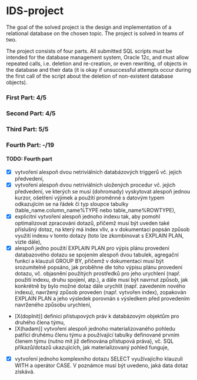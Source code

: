 # IDS-project

The goal of the solved project is the design and implementation of a relational database on the chosen topic. The project is solved in teams of two.

The project consists of four parts. All submitted SQL scripts must be intended for the database management system, Oracle 12c, and must allow repeated calls, i.e. deletion and re-creation, or even rewriting, of objects in the database and their data (it is okay if unsuccessful attempts occur during the first call of the script about the deletion of non-existent database objects).

### First Part: 4/5
### Second Part: 4/5
### Third Part: 5/5
### Fourth Part: -/19
      
#### TODO: Fourth part
- [x] vytvoření alespoň dvou netriviálních databázových triggerů vč. jejich předvedení,
- [X] vytvoření alespoň dvou netriviálních uložených procedur vč. jejich předvedení, ve kterých se musí (dohromady) vyskytovat alespoň jednou kurzor, ošetření výjimek a použití proměnné s datovým typem odkazujícím se na řádek či typ sloupce tabulky (table_name.column_name%TYPE nebo table_name%ROWTYPE),
- [X] explicitní vytvoření alespoň jednoho indexu tak, aby pomohl optimalizovat zpracování dotazů, přičemž musí být uveden také příslušný dotaz, na který má index vliv, a v dokumentaci popsán způsob využití indexu v tomto dotazy (toto lze zkombinovat s EXPLAIN PLAN, vizte dále),
- [x] alespoň jedno použití EXPLAIN PLAN pro výpis plánu provedení databazového dotazu se spojením alespoň dvou tabulek, agregační funkcí a klauzulí GROUP BY, přičemž v dokumentaci musí být srozumitelně popsáno, jak proběhne dle toho výpisu plánu provedení dotazu, vč. objasnění použitých prostředků pro jeho urychlení (např. použití indexu, druhu spojení, atp.), a dále musí být navrnut způsob, jak konkrétně by bylo možné dotaz dále urychlit (např. zavedením nového indexu), navržený způsob proveden (např. vytvořen index), zopakován EXPLAIN PLAN a jeho výsledek porovnán s výsledkem před provedením navrženého způsobu urychlení,
- [X(doplnit)] definici přístupových práv k databázovým objektům pro druhého člena týmu,
- [X(hadam)] vytvoření alespoň jednoho materializovaného pohledu patřící druhému členu týmu a používající tabulky definované prvním členem týmu (nutno mít již definována přístupová práva), vč. SQL příkazů/dotazů ukazujících, jak materializovaný pohled funguje,
- [X] vytvoření jednoho komplexního dotazu SELECT využívajícího klauzuli WITH a operátor CASE. V poznámce musí být uvedeno, jaká data dotaz získává.
